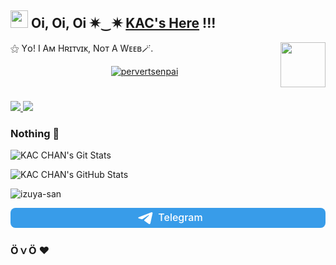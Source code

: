 ## <img src="https://user-images.githubusercontent.com/1303154/88677602-1635ba80-d120-11ea-84d8-d263ba5fc3c0.gif" width="28px"> Oi, Oi, Oi ✷⁠‿⁠✷ [KAC's Here](https://github.com/KAC-CHAN) !!!






⚝ Yᴏ! I Aᴍ Hʀɪᴛᴠɪᴋ,  Nᴏᴛ A Wᴇᴇʙ🪄.
<img src="https://64.media.tumblr.com/34784257378ce2c51675599159735772/tumblr_nd3b8i2gL01sedjuto1_400.gifv" align="right" width="72"/>

</p>
<p align="center">
  <a href="https://t.me/pervertsenpai"><img src="https://telegra.ph/file/681ce0be1c844af41dd1e.jpg" alt="pervertsenpai"></a>
  
  
  #
#

  
  
  
  
  
  
  
  
  <a href="https://github.com/KAC-CHAN">
   <img src="https://img.shields.io/github/followers/h0daka?label=GitHub&logo=github&style=for-the-badge&color=blue"/>
  </a>
  <a href="https://telegram.me/izuya">
    <img src="https://img.shields.io/badge/telegram-1b77FF.svg?style=for-the-badge&logo=telegram"/>
  </a>  
 </a>
  

### Nothing 🐇

![KAC CHAN's Git Stats](https://github-readme-stats.vercel.app/api?username=kac-chan&include_all_commits=true&count_private=true&theme=highcontrast)

![KAC CHAN's GitHub Stats](https://github-readme-streak-stats.herokuapp.com?user=KAC-CHAN&theme=tokyonight)
<p align="left"> <img src="https://komarev.com/ghpvc/?username=KAC-CHAN&label=Profile%20Views&color=orange&style=flat-square" alt="izuya-san" /> </p>



<a style="display:block;font-size:16px;font-weight:500;text-align:center;border-radius:8px;padding:5px;background:#389ce9;text-decoration:none;color:#fff;" href="https://xn--r1a.click/PervertSenpai" target="_blank"><svg style="width:30px;height:20px;vertical-align:middle;margin:0px 5px;" viewBox="0 0 21 18"><g fill="none"><path fill="#ffffff" d="M0.554,7.092 L19.117,0.078 C19.737,-0.156 20.429,0.156 20.663,0.776 C20.745,0.994 20.763,1.23 20.713,1.457 L17.513,16.059 C17.351,16.799 16.62,17.268 15.88,17.105 C15.696,17.065 15.523,16.987 15.37,16.877 L8.997,12.271 C8.614,11.994 8.527,11.458 8.805,11.074 C8.835,11.033 8.869,10.994 8.905,10.958 L15.458,4.661 C15.594,4.53 15.598,4.313 15.467,4.176 C15.354,4.059 15.174,4.037 15.036,4.125 L6.104,9.795 C5.575,10.131 4.922,10.207 4.329,10.002 L0.577,8.704 C0.13,8.55 -0.107,8.061 0.047,7.614 C0.131,7.374 0.316,7.182 0.554,7.092 Z"></path></g></svg>Telegram</a>

### Ӧ⁠ｖ⁠Ӧ ❤️
